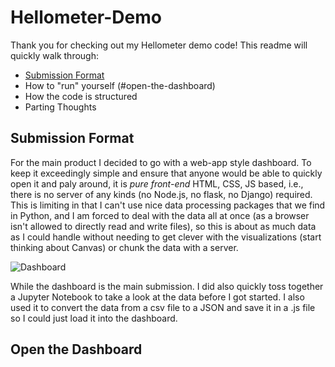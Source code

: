 # Hellometer-Demo

Thank you for checking out my Hellometer demo code! This readme will quickly walk through: 
- [Submission Format](#submission-format)
- How to "run" yourself (#open-the-dashboard)
- How the code is structured
- Parting Thoughts

## Submission Format
For the main product I decided to go with a web-app style dashboard. To keep it exceedingly simple and ensure 
that anyone would be able to quickly open it and paly around, it is *pure front-end* HTML, CSS, JS based, i.e., there 
is no server of any kinds (no Node.js, no flask, no Django) required. This is limiting in that I can't use nice
data processing packages that we find in Python, and I am forced to deal with the data all at once (as a browser
isn't allowed to directly read and write files), so this is about as much data as I could handle without needing
to get clever with the visualizations (start thinking about Canvas) or chunk the data with a server. 

![Dashboard](Assets/full_dashboard.png)

While the dashboard is the main submission. I did also quickly toss together a Jupyter Notebook to take a look at the 
data before I got started. I also used it to convert the data from a csv file to a JSON and save it in a .js file
so I could just load it into the dashboard. 

## Open the Dashboard

